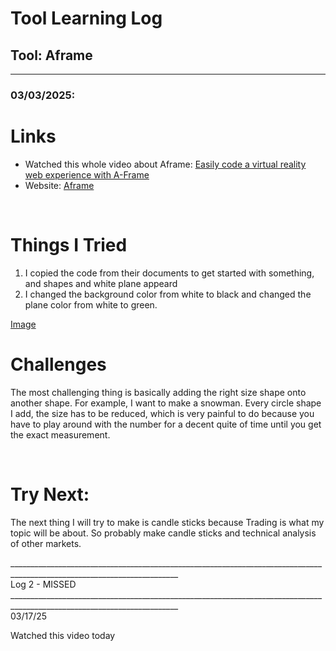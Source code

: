 # Tool Learning Log

## Tool: **Aframe**

---

### 03/03/2025:
<h1>Links</h1>
<ul>
<li>Watched this whole video about Aframe: <a href="https://www.youtube.com/watch?v=jhEfT9YjLcU">Easily code a virtual reality web experience with A-Frame</a></li>
<li>Website: <a href="https://aframe.io/">Aframe</a></li>
</ul>
<br>
<h1>Things I Tried</h1>
<ol>
  <li>I copied the code from their documents to get started with something, and shapes and white plane appeard</li>
  <li>I changed the background color from white to black and changed the plane color from white to green.</li>
</ol>

<a href="https://github.com/user-attachments/assets/16d9d058-6fa5-4197-b76b-9313f1cd94da">Image</a>

<h1>Challenges</h1>
<p>The most challenging thing is basically adding the right size shape onto another shape. For example, I want to make a snowman. Every circle shape I add, the size has to be reduced, which is very painful to do because you have to play around with the number for a decent quite of time until you get the exact measurement.</p>
<br>
<h1>Try Next:</h1>
<p>The next thing I will try to make is candle sticks because Trading is what my topic will be about. So probably make candle sticks and technical analysis of other markets.</p>
________________________________________________________________________________________________________________________
<br>
Log 2 - MISSED
________________________________________________________________________________________________________________________
<br>
03/17/25

Watched this video today

<!--
* Links you used today (websites, videos, etc)
* Things you tried, progress you made, etc
* Challenges, a-ha moments, etc
* Questions you still have
* What you're going to try next
-->
